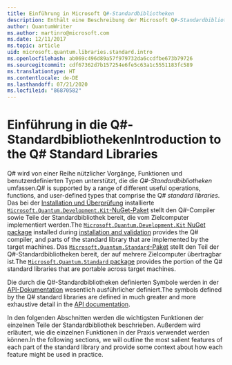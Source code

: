 ```yaml
---
title: Einführung in Microsoft Q#-Standardbibliotheken
description: Enthält eine Beschreibung der Microsoft Q#-Standardbibliotheken, mit denen die Vorgänge, Funktionen und Datentypen definiert werden, die in Quantenprogrammen genutzt werden.
author: QuantumWriter
ms.author: martinro@microsoft.com
ms.date: 12/11/2017
ms.topic: article
uid: microsoft.quantum.libraries.standard.intro
ms.openlocfilehash: ab069c496d89a57f979732da6ccdfbe673b79726
ms.sourcegitcommit: cdf67362d7b157254e6fe5c63a1c5551183fc589
ms.translationtype: HT
ms.contentlocale: de-DE
ms.lasthandoff: 07/21/2020
ms.locfileid: "86870582"
---
```

# <a name="introduction-to-the-q-standard-libraries"></a><span data-ttu-id="c8b49-103">Einführung in die Q#-Standardbibliotheken</span><span class="sxs-lookup"><span data-stu-id="c8b49-103">Introduction to the Q# Standard Libraries</span></span>

<span data-ttu-id="c8b49-104">Q# wird von einer Reihe nützlicher Vorgänge, Funktionen und benutzerdefinierten Typen unterstützt, die die *Q#-Standardbibliotheken* umfassen.</span><span class="sxs-lookup"><span data-stu-id="c8b49-104">Q# is supported by a range of different useful operations, functions, and user-defined types that comprise the Q# *standard libraries*.</span></span>
<span data-ttu-id="c8b49-105">Das bei der [Installation und Überprüfung](xref:microsoft.quantum.install) installierte [`Microsoft.Quantum.Development.Kit`-NuGet-Paket](https://www.nuget.org/packages/microsoft.quantum.development.kit) stellt den Q#-Compiler sowie Teile der Standardbibliothek bereit, die vom Zielcomputer implementiert werden.</span><span class="sxs-lookup"><span data-stu-id="c8b49-105">The [`Microsoft.Quantum.Development.Kit` NuGet package](https://www.nuget.org/packages/microsoft.quantum.development.kit) installed during [installation and validation](xref:microsoft.quantum.install) provides the Q# compiler, and parts of the standard library that are implemented by the target machines.</span></span>
<span data-ttu-id="c8b49-106">Das [`Microsoft.Quantum.Standard`-Paket](https://www.nuget.org/packages/microsoft.quantum.standard) stellt den Teil der Q#-Standardbibliotheken bereit, der auf mehrere Zielcomputer übertragbar ist.</span><span class="sxs-lookup"><span data-stu-id="c8b49-106">The [`Microsoft.Quantum.Standard` package](https://www.nuget.org/packages/microsoft.quantum.standard) provides the portion of the Q# standard libraries that are portable across target machines.</span></span>

<span data-ttu-id="c8b49-107">Die durch die Q#-Standardbibliotheken definierten Symbole werden in der [API-Dokumentation](xref:microsoft.quantum.standardlibsintro) wesentlich ausführlicher definiert.</span><span class="sxs-lookup"><span data-stu-id="c8b49-107">The symbols defined by the Q# standard libraries are defined in much greater and more exhaustive detail in the [API documentation](xref:microsoft.quantum.standardlibsintro).</span></span>

<span data-ttu-id="c8b49-108">In den folgenden Abschnitten werden die wichtigsten Funktionen der einzelnen Teile der Standardbibliothek beschrieben. Außerdem wird erläutert, wie die einzelnen Funktionen in der Praxis verwendet werden können.</span><span class="sxs-lookup"><span data-stu-id="c8b49-108">In the following sections, we will outline the most salient features of each part of the standard library and provide some context about how each feature might be used in practice.</span></span>
